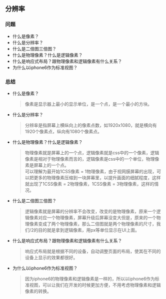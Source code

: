## 分辨率

### 问题
- 什么是像素？
- 什么是分辨率？
- 什么是二倍图三倍图？
- 什么是物理像素？什么是逻辑像素？
- 什么是响应式布局？跟物理像素和逻辑像素有什么关系？
- 为什么以iphone6作为标准视图？

### 总结
- 什么是像素？
  > 像素是显示器上最小的显示单位，是一个点，是一个最小的方块。 

- 什么是分辨率？
  > 分辨率是指屏幕上横纵向上的像素点数，如1920x1080，就是横向有1920个像素点，纵向有1080个像素点。 

- 什么是物理像素？什么是逻辑像素？
  > 物理像素就是屏幕上的一个点，逻辑像素就是css中的一个像素，逻辑像素是相对于物理像素而言的，逻辑像素是css中的一个单位，物理像素是屏幕上的一个点。    
  > 可以理解为最开始1CSS像素 = 1物理像素，由于视网膜屏幕的出现，可以把更多的物理像素压缩到一块屏幕里，以提升画面的细腻程度，这样就出现了1CSS像素 = 2物理像素，1CSS像素 = 3物理像素，这样的情况。    

- 什么是二倍图三倍图？
  > 逻辑像素就是屏幕的分辨率不会改变，改变的是物理像素，原来一个逻辑像素对应一个物理像素，屏幕升级后屏幕没变大但是，原来的一个物理像素变成了两个物理像素，那么二倍图就是两个物理像素的尺寸，我们/2的目的就是拿到逻辑像素，用px等单位显示在UI上面。

- 什么是响应式布局？跟物理像素和逻辑像素有什么关系？
  > 响应式布局就是根据不同的设备，自动调整页面的布局，使其在不同的设备上显示的效果都很好。    
- 为什么以iphone6作为标准视图？
  > 因为iphone6的物理像素和逻辑像素是一样的，所以以iphone6作为标准视图，可以让我们在开发的时候更加方便，不用考虑物理像素和逻辑像素的转换。